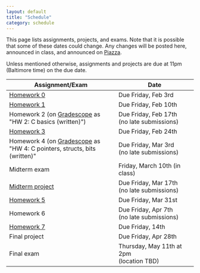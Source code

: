 ```yaml
---
layout: default
title: "Schedule"
category: schedule
---
```


This page lists assignments, projects, and exams. Note that it is possible that some
of these dates could change. Any changes will be posted here, announced in class,
and announced on [Piazza](https://piazza.com/jhu/spring2023/en601220/home).

Unless mentioned otherwise, assignments and projects are due at 11pm (Baltimore time)
on the due date.

Assignment/Exam | Date
--------------- | ----
[Homework 0](assign/hw0.html) | Due Friday, Feb 3rd
[Homework 1](assign/hw1.html) | Due Friday, Feb 10th
Homework 2 (on [Gradescope](https://www.gradescope.com/) as<br>"HW 2: C basics (written)") | Due Friday, Feb 17th<br>(no late submissions)
[Homework 3](assign/hw3.html) | Due Friday, Feb 24th
Homework 4 (on [Gradescope](https://www.gradescope.com/) as<br>"HW 4: C pointers, structs, bits (written)" | Due Friday, Mar 3rd<br>(no late submissions)
Midterm exam | Friday, March 10th (in class)
[Midterm project](assign/midterm.html) | Due Friday, Mar 17th<br>(no late submissions)
[Homework 5](assign/hw5.html) | Due Friday, Mar 31st
Homework 6 | Due Friday, Apr 7th<br>(no late submissions)
[Homework 7](assign/hw7.html) | Due Friday, 14th
Final project | Due Friday, Apr 28th
Final exam | Thursday, May 11th at 2pm<br>(location TBD)
